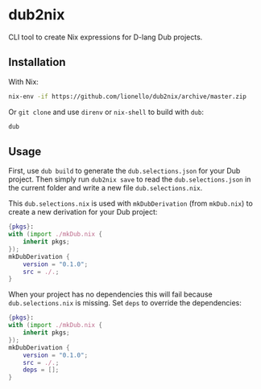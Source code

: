# dub2nix
CLI tool to create Nix expressions for D-lang Dub projects.

## Installation
With Nix:
```sh
nix-env -if https://github.com/lionello/dub2nix/archive/master.zip
```
Or `git clone` and use `direnv` or `nix-shell` to build with `dub`:
```sh
dub
```

## Usage
First, use `dub build` to generate the `dub.selections.json` for your Dub project. 
Then simply run `dub2nix save` to read the `dub.selections.json` in the current folder and write a new file `dub.selections.nix`.

This `dub.selections.nix` is used with `mkDubDerivation` (from `mkDub.nix`) to create a new derivation for your Dub project:
```nix
{pkgs}:
with (import ./mkDub.nix {
    inherit pkgs;
});
mkDubDerivation {
    version = "0.1.0";
    src = ./.;
}
```

When your project has no dependencies this will fail because `dub.selections.nix` is missing. Set `deps` to override the dependencies:
```nix
{pkgs}:
with (import ./mkDub.nix {
    inherit pkgs;
});
mkDubDerivation {
    version = "0.1.0";
    src = ./.;
    deps = [];
}
```
